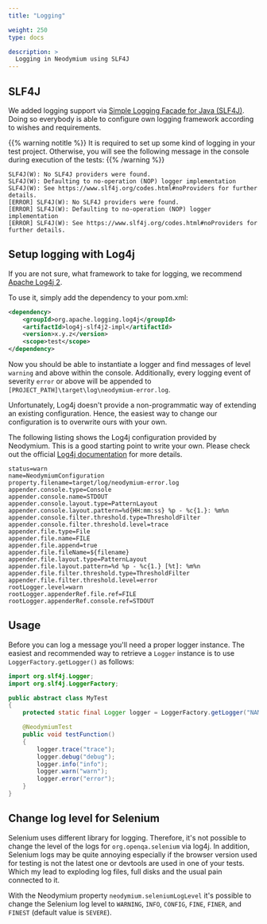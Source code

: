 ```yaml
---
title: "Logging"

weight: 250
type: docs

description: >
  Logging in Neodymium using SLF4J
---
```


## SLF4J

We added logging support via [Simple Logging Facade for Java (SLF4J)](https://www.slf4j.org/). Doing so everybody is
able to configure own logging framework according to wishes and requirements.

{{% warning notitle %}}
It is required to set up some kind of logging in your test project. Otherwise, you will see
the following message in the console during execution of the tests:
{{% /warning %}}

```
SLF4J(W): No SLF4J providers were found.
SLF4J(W): Defaulting to no-operation (NOP) logger implementation
SLF4J(W): See https://www.slf4j.org/codes.html#noProviders for further details.
[ERROR] SLF4J(W): No SLF4J providers were found.
[ERROR] SLF4J(W): Defaulting to no-operation (NOP) logger implementation
[ERROR] SLF4J(W): See https://www.slf4j.org/codes.html#noProviders for further details.
```

## Setup logging with Log4j

If you are not sure, what framework to take for logging, we
recommend [Apache Log4j 2](https://logging.apache.org/log4j/2.x/).

To use it, simply add the dependency to your pom.xml:

```xml
<dependency>
    <groupId>org.apache.logging.log4j</groupId>
    <artifactId>log4j-slf4j2-impl</artifactId>
    <version>x.y.z</version>
    <scope>test</scope>
</dependency>
```

Now you should be able to instantiate a logger and find messages of level `warning` and above within the console.
Additionally, every logging event of severity `error` or above will be appended to
`[PROJECT_PATH]\target\log\neodymium-error.log`.

Unfortunately, Log4j doesn't provide a non-programmatic way of extending an existing configuration. Hence, the easiest
way to change our configuration is to overwrite ours with your own.

The following listing shows the Log4j configuration provided by Neodymium. This is a good starting point to write your
own. Please check out the official [Log4j documentation](https://logging.apache.org/log4j/2.x/manual/configuration.html)
for more details.

```properties
status=warn
name=NeodymiumConfiguration
property.filename=target/log/neodymium-error.log
appender.console.type=Console
appender.console.name=STDOUT
appender.console.layout.type=PatternLayout
appender.console.layout.pattern=%d{HH:mm:ss} %p - %c{1.}: %m%n
appender.console.filter.threshold.type=ThresholdFilter
appender.console.filter.threshold.level=trace
appender.file.type=File
appender.file.name=FILE
appender.file.append=true
appender.file.fileName=${filename}
appender.file.layout.type=PatternLayout
appender.file.layout.pattern=%d %p - %c{1.} [%t]: %m%n
appender.file.filter.threshold.type=ThresholdFilter
appender.file.filter.threshold.level=error
rootLogger.level=warn
rootLogger.appenderRef.file.ref=FILE
rootLogger.appenderRef.console.ref=STDOUT
```

## Usage

Before you can log a message you'll need a proper logger instance. The easiest and recommended way to retrieve a
`Logger` instance is to use `LoggerFactory.getLogger()` as follows:

```java
import org.slf4j.Logger;
import org.slf4j.LoggerFactory;

public abstract class MyTest
{
    protected static final Logger logger = LoggerFactory.getLogger("NAME_OF_LOGGER");

    @NeodymiumTest
    public void testFunction()
    {
        logger.trace("trace");
        logger.debug("debug");
        logger.info("info");
        logger.warn("warn");
        logger.error("error");
    }
}
```

## Change log level for Selenium

Selenium uses different library for logging. Therefore, it's not possible to change the level of the logs for 
`org.openqa.selenium` via log4j. In addition, Selenium logs may be quite annoying especially if the browser version used
for testing is not the latest one or devtools are used in one of your tests. Which my lead to exploding log files, full
disks and the usual pain connected to it.

With the Neodymium property `neodymium.seleniumLogLevel` it's possible to change the Selenium log level to  `WARNING`,
`INFO`, `CONFIG`, `FINE`, `FINER`, and `FINEST` (default value is `SEVERE`).
